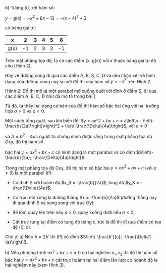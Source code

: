 b) Tương tự, xét hàm số:

$y = g(x) = -x^2 + 8x - 13 = -(x - 4)^2 + 3$

có bảng giá trị:

x | 2 | 3 | 4 | 5 | 6
---|---|---|---|---|---
g(x) | -1 | 2 | 3 | 2 | -1

Trên mặt phẳng tọa độ, ta có các điểm (x, g(x)) với x thuộc bảng giá trị đã cho (Hình 2).

Hãy vẽ đường cong đi qua các điểm A, B, S, C, D và nêu nhận xét về hình dạng của đường cong này so với đồ thị của hàm số $y = -x^2$ trên Hình 2.

[Hình 2: Đồ thị mô tả một parabol mở xuống dưới với đỉnh ở điểm S, đi qua các điểm A, B, C, D như đã mô tả trong bài.]

Từ đó, ta thấy hai dạng cơ bản của đồ thị hàm số bậc hai ứng với hai trường hợp $a > 0$ và $a < 0$.

Một cách tổng quát, sau khi biến đổi $y = ax^2 + bx + c = a\left[x - \left(-\frac{b}{2a}\right)\right]^2 + \left(-\frac{\Delta}{4a}\right)$, với $a \neq 0$

và $\Delta = b^2 - 4ac$ người ta chứng minh được rằng trong mặt phẳng tọa độ Oxy, đồ thị hàm số

bậc hai $y = ax^2 + bx + c$ có hình dạng là một parabol và có đỉnh $S\left(-\frac{b}{2a}; -\frac{\Delta}{4a}\right)$.

Trong mặt phẳng tọa độ Oxy, đồ thị hàm số bậc hai $y = ax^2 + bx + c$ (với $a \neq 0$) là một parabol (P):

- Có đỉnh S với hoành độ $x_S = -\frac{b}{2a}$, tung độ $y_S = -\frac{\Delta}{4a}$;

- Có trục đối xứng là đường thẳng $x = -\frac{b}{2a}$ (đường thẳng này đi qua đỉnh S và song song với trục Oy);

- Bề lõm quay lên trên nếu $a > 0$, quay xuống dưới nếu $a < 0$;

- Cắt trục tung tại điểm có tung độ bằng c, tức là đồ thị đi qua điểm có tọa độ (0; c).

Chú ý: a) Nếu $b = 2b'$ thì (P) có đỉnh $S\left(-\frac{b'}{a}; -\frac{\Delta'}{a}\right)$.

b) Nếu phương trình $ax^2 + bx + c = 0$ có hai nghiệm $x_1, x_2$ thì đồ thị hàm số bậc hai $y = ax^2 + bx + c$ cắt trục hoành tại hai điểm lần lượt có hoành độ là hai nghiệm này (xem Hình 3).